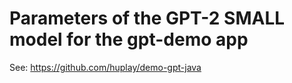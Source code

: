 # Parameters of the GPT-2 SMALL model for the gpt-demo app

See: https://github.com/huplay/demo-gpt-java

